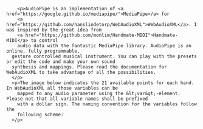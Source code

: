 
        
        <p>AudioPipe is an implementation of <a href="https://google.github.io/mediapipe/">MediaPipe</a> for 
        <a href="https://github.com/hanslindetorp/WebAudioXML">WebAudioXML</a>. I was inspired by the great idea from 
        <a href="https://github.com/monlim/Handmate-MIDI">Handmate-MIDI</a> to control
        audio data with the fantastic MediaPipe library. AudioPipe is an online, fully programmable,
      gesture controlled musical instrument. You can play with the presets or edit the code and make your own sound
      synthesis and mappings. Please read the documentation for WebAudioXML to take advantage of all the possibilities.
      </p>
      <p>The image below indicates the 21 available points for each hand. In WebAudioXML all those variables can be 
        mapped to any audio parameter using the &lt;var&gt;-element. Please not that all variable names shall be prefixed 
        with a dollar sign. The naming convention for the variables follow the 
        following scheme:
      </p>
